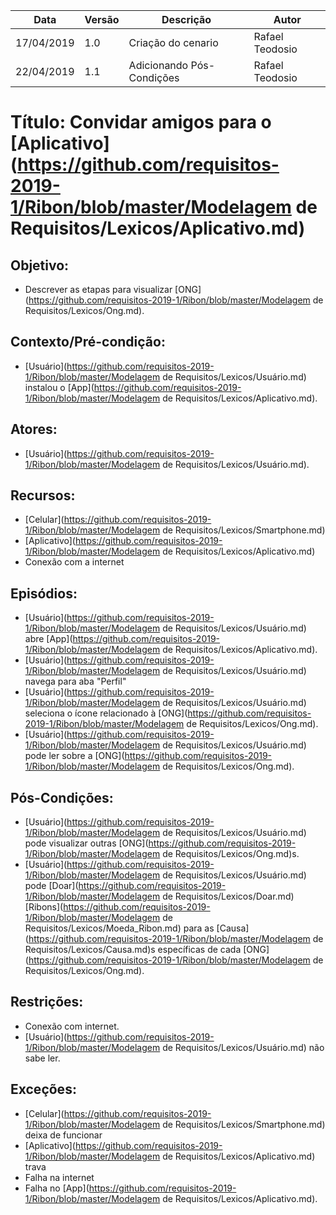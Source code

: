 | Data       | Versão | Descrição          | Autor           |
| ---------- | ------ | ------------------ | --------------- |
| 17/04/2019 | 1.0    | Criação do cenario | Rafael Teodosio |
| 22/04/2019 | 1.1    | Adicionando Pós-Condições | Rafael Teodosio |

# Título: Convidar amigos para o [Aplicativo](https://github.com/requisitos-2019-1/Ribon/blob/master/Modelagem de Requisitos/Lexicos/Aplicativo.md)

## Objetivo:

- Descrever as etapas para visualizar [ONG](https://github.com/requisitos-2019-1/Ribon/blob/master/Modelagem de Requisitos/Lexicos/Ong.md).

## Contexto/Pré-condição:

- [Usuário](https://github.com/requisitos-2019-1/Ribon/blob/master/Modelagem de Requisitos/Lexicos/Usuário.md) instalou o [App](https://github.com/requisitos-2019-1/Ribon/blob/master/Modelagem de Requisitos/Lexicos/Aplicativo.md).

## Atores:

- [Usuário](https://github.com/requisitos-2019-1/Ribon/blob/master/Modelagem de Requisitos/Lexicos/Usuário.md).

## Recursos:

- [Celular](https://github.com/requisitos-2019-1/Ribon/blob/master/Modelagem de Requisitos/Lexicos/Smartphone.md)
- [Aplicativo](https://github.com/requisitos-2019-1/Ribon/blob/master/Modelagem de Requisitos/Lexicos/Aplicativo.md)
- Conexão com a internet

## Episódios:

- [Usuário](https://github.com/requisitos-2019-1/Ribon/blob/master/Modelagem de Requisitos/Lexicos/Usuário.md) abre [App](https://github.com/requisitos-2019-1/Ribon/blob/master/Modelagem de Requisitos/Lexicos/Aplicativo.md).
- [Usuário](https://github.com/requisitos-2019-1/Ribon/blob/master/Modelagem de Requisitos/Lexicos/Usuário.md) navega para aba "Perfil"
- [Usuário](https://github.com/requisitos-2019-1/Ribon/blob/master/Modelagem de Requisitos/Lexicos/Usuário.md) seleciona o ícone relacionado à [ONG](https://github.com/requisitos-2019-1/Ribon/blob/master/Modelagem de Requisitos/Lexicos/Ong.md).
- [Usuário](https://github.com/requisitos-2019-1/Ribon/blob/master/Modelagem de Requisitos/Lexicos/Usuário.md) pode ler sobre a [ONG](https://github.com/requisitos-2019-1/Ribon/blob/master/Modelagem de Requisitos/Lexicos/Ong.md).

## Pós-Condições:

- [Usuário](https://github.com/requisitos-2019-1/Ribon/blob/master/Modelagem de Requisitos/Lexicos/Usuário.md) pode visualizar outras [ONG](https://github.com/requisitos-2019-1/Ribon/blob/master/Modelagem de Requisitos/Lexicos/Ong.md)s.
- [Usuário](https://github.com/requisitos-2019-1/Ribon/blob/master/Modelagem de Requisitos/Lexicos/Usuário.md) pode [Doar](https://github.com/requisitos-2019-1/Ribon/blob/master/Modelagem de Requisitos/Lexicos/Doar.md) [Ribons](https://github.com/requisitos-2019-1/Ribon/blob/master/Modelagem de Requisitos/Lexicos/Moeda_Ribon.md) para as [Causa](https://github.com/requisitos-2019-1/Ribon/blob/master/Modelagem de Requisitos/Lexicos/Causa.md)s específicas de cada [ONG](https://github.com/requisitos-2019-1/Ribon/blob/master/Modelagem de Requisitos/Lexicos/Ong.md).

## Restrições:

- Conexão com internet.
- [Usuário](https://github.com/requisitos-2019-1/Ribon/blob/master/Modelagem de Requisitos/Lexicos/Usuário.md) não sabe ler.

## Exceções:

- [Celular](https://github.com/requisitos-2019-1/Ribon/blob/master/Modelagem de Requisitos/Lexicos/Smartphone.md) deixa de funcionar
- [Aplicativo](https://github.com/requisitos-2019-1/Ribon/blob/master/Modelagem de Requisitos/Lexicos/Aplicativo.md) trava
- Falha na internet
- Falha no [App](https://github.com/requisitos-2019-1/Ribon/blob/master/Modelagem de Requisitos/Lexicos/Aplicativo.md).
